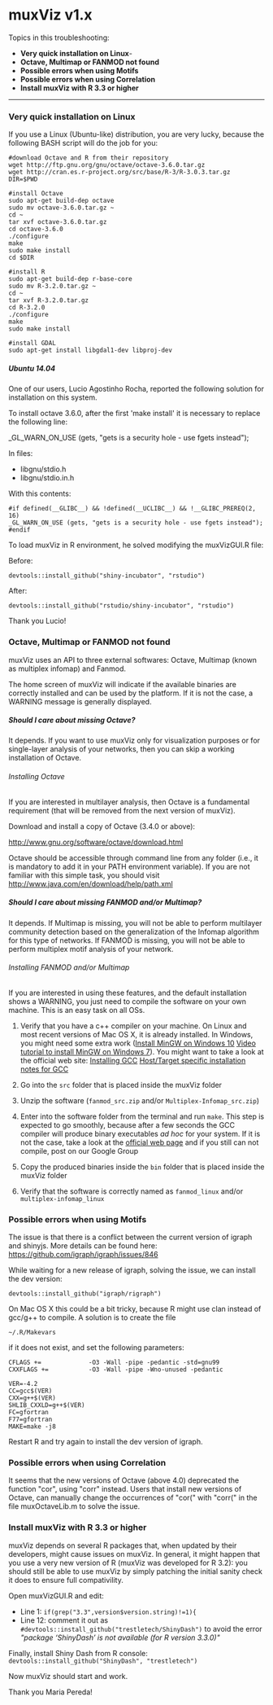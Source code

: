 muxViz v1.x
===========

Topics in this troubleshooting:

- **Very quick installation on Linux**- 
- **Octave, Multimap or FANMOD not found**
- **Possible errors when using Motifs**
- **Possible errors when using Correlation**
- **Install muxViz with R 3.3 or higher**

---

### Very quick installation on Linux

If you use a Linux (Ubuntu-like) distribution, you are very lucky, because the following BASH script will do the job for you:

    #download Octave and R from their repository
    wget http://ftp.gnu.org/gnu/octave/octave-3.6.0.tar.gz
    wget http://cran.es.r-project.org/src/base/R-3/R-3.0.3.tar.gz
    DIR=$PWD
    
    #install Octave
    sudo apt-get build-dep octave
    sudo mv octave-3.6.0.tar.gz ~
    cd ~
    tar xvf octave-3.6.0.tar.gz
    cd octave-3.6.0
    ./configure
    make
    sudo make install
    cd $DIR
    
    #install R
    sudo apt-get build-dep r-base-core
    sudo mv R-3.2.0.tar.gz ~
    cd ~
    tar xvf R-3.2.0.tar.gz
    cd R-3.2.0
    ./configure
    make
    sudo make install
    
    #install GDAL
    sudo apt-get install libgdal1-dev libproj-dev
    

##### Ubuntu 14.04    

One of our users, Lucio Agostinho Rocha, reported the following solution for installation on this system.

To install octave 3.6.0, after the first 'make install' it is necessary to replace the following line:

_GL_WARN_ON_USE (gets, "gets is a security hole - use fgets instead");

In files: 
- libgnu/stdio.h 
- libgnu/stdio.in.h

With this contents:

	#if defined(__GLIBC__) && !defined(__UCLIBC__) && !__GLIBC_PREREQ(2, 16)
	_GL_WARN_ON_USE (gets, "gets is a security hole - use fgets instead");
	#endif

To load muxViz in R environment, he solved modifying the muxVizGUI.R file:

Before:

	devtools::install_github("shiny-incubator", "rstudio")

After:

	devtools::install_github("rstudio/shiny-incubator", "rstudio")

Thank you Lucio!


### Octave, Multimap or FANMOD not found

muxViz uses an API to three external softwares: Octave, Multimap (known as multiplex infomap) and Fanmod.

The home screen of muxViz will indicate if the available binaries are correctly installed and can be used by the platform. If it is not the case, a WARNING message is generally displayed. 

##### Should I care about missing Octave?

It depends. If you want to use muxViz only for visualization purposes or for single-layer analysis of your networks, then you can skip a working installation of Octave.

###### Installing Octave

If you are interested in multilayer analysis, then Octave is a fundamental requirement (that will be removed from the next version of muxViz). 

Download and install a copy of Octave (3.4.0 or above):

<http://www.gnu.org/software/octave/download.html>

Octave should be accessible through command line from any folder (i.e., it is mandatory to add it in your PATH environment variable). If you are not familiar with this simple task, you should visit <http://www.java.com/en/download/help/path.xml>

##### Should I care about missing FANMOD and/or Multimap?

It depends. If Multimap is missing, you will not be able to perform multilayer community detection based on the generalization of the Infomap algorithm for this type of networks. If FANMOD is missing, you will not be able to perform multiplex motif analysis of your network.

###### Installing FANMOD and/or Multimap

If you are interested in using these features, and the default installation shows a WARNING, you just need to compile the software on your own machine. This is an easy task on all OSs.

1. Verify that you have a c++ compiler on your machine. On Linux and most recent versions of Mac OS X, it is already installed. In Windows, you might need some extra work ([Install MinGW on Windows 10](http://www.mingw.org/wiki/howto_install_the_mingw_gcc_compiler_suite) [Video tutorial to install MinGW on Windows 7](https://www.youtube.com/watch?v=k3w0igwp-FM)). You might want to take a look at the official web site: [Installing GCC](https://gcc.gnu.org/wiki/InstallingGCC) [Host/Target specific installation notes for GCC](https://gcc.gnu.org/install/specific.html)

2. Go into the `src` folder that is placed inside the muxViz folder
3. Unzip the software (`fanmod_src.zip` and/or `Multiplex-Infomap_src.zip`)
4. Enter into the software folder from the terminal and run `make`. This step is expected to go smoothly, because after a few seconds the GCC compiler will produce binary executables *ad hoc* for your system. If it is not the case, take a look at the [official web page](http://www.gnu.org/software/make/manual/make.html) and if you still can not compile, post on our Google Group
5. Copy the produced binaries inside the `bin` folder that is placed inside the muxViz folder
6. Verify that the software is correctly named as `fanmod_linux` and/or `multiplex-infomap_linux`


### Possible errors when using Motifs

The issue is that there is a conflict between the current version of igraph and shinyjs. More details can be found here: <https://github.com/igraph/igraph/issues/846>

While waiting for a new release of igraph, solving the issue, we can install the dev version:

	devtools::install_github("igraph/rigraph")
	
On Mac OS X this could be a bit tricky, because R might use clan instead of gcc/g++ to compile. A solution is to create the file

	~/.R/Makevars
	
if it does not exist, and set the following parameters:

	CFLAGS +=             -O3 -Wall -pipe -pedantic -std=gnu99
	CXXFLAGS +=           -O3 -Wall -pipe -Wno-unused -pedantic

	VER=-4.2
	CC=gcc$(VER)
	CXX=g++$(VER)
	SHLIB_CXXLD=g++$(VER)
	FC=gfortran
	F77=gfortran
	MAKE=make -j8

Restart R and try again to install the dev version of igraph.

### Possible errors when using Correlation 

It seems that the new versions of Octave (above 4.0) deprecated the function "cor", using "corr" instead.
Users that install new versions of Octave, can manually change the occurrences of "cor(" with "corr(" in the file muxOctaveLib.m to solve the issue.

### Install muxViz with R 3.3 or higher

muxViz depends on several R packages that, when updated by their developers, might cause issues on muxViz. In general, it might happen that you use a very new version of R (muxViz was developed for R 3.2): you should still be able to use muxViz by simply patching the initial sanity check it does to ensure full compativility.

Open muxVizGUI.R and edit:

- Line 1: `if(grep("3.3",version$version.string)!=1){`
- Line 12: comment it out as `#devtools::install_github("trestletech/ShinyDash")`  to avoid the error *"package ‘ShinyDash’ is not available (for R version 3.3.0)"*

Finally, install Shiny Dash from R console: `devtools::install_github("ShinyDash", "trestletech")`

Now muxViz should start and work.

Thank you Maria Pereda!
